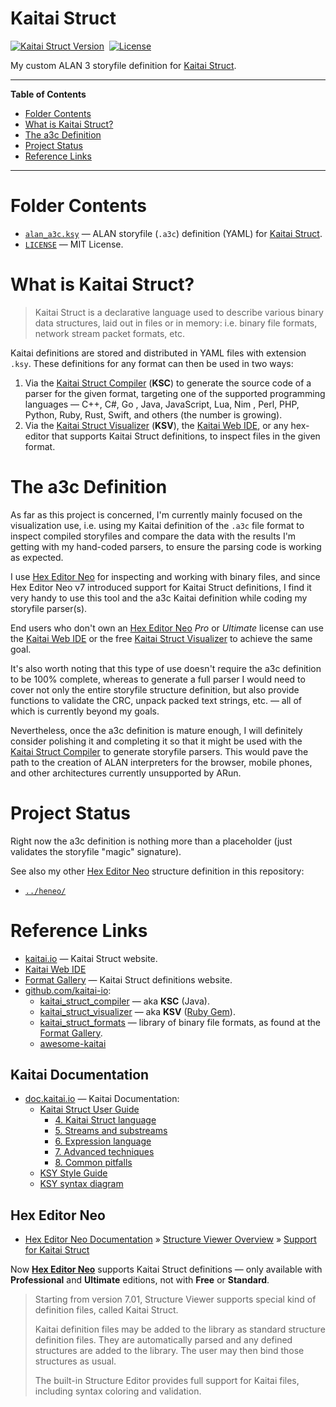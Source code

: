 # Kaitai Struct

[![Kaitai Struct Version][kaitai badge]][kaitai link]&nbsp;
[![License][license badge]][LICENSE]

My custom ALAN 3 storyfile definition for [Kaitai Struct].

-----

**Table of Contents**

<!-- MarkdownTOC autolink="true" bracket="round" autoanchor="false" lowercase="only_ascii" uri_encoding="true" levels="1,2,3" -->

- [Folder Contents](#folder-contents)
- [What is Kaitai Struct?](#what-is-kaitai-struct)
- [The a3c Definition](#the-a3c-definition)
- [Project Status](#project-status)
- [Reference Links](#reference-links)

<!-- /MarkdownTOC -->

-----

# Folder Contents

- [`alan_a3c.ksy`][alan_a3c.ksy] — ALAN storyfile (`.a3c`) definition (YAML) for [Kaitai Struct].
- [`LICENSE`][LICENSE] — MIT License.

# What is Kaitai Struct?

> Kaitai Struct is a declarative language used to describe various binary data structures, laid out in files or in memory: i.e. binary file formats, network stream packet formats, etc.

Kaitai definitions are stored and distributed in YAML files with extension `.ksy`.
These definitions for any format can then be used in two ways:

1. Via the [Kaitai Struct Compiler]  (**KSC**) to generate the source code of a parser for the given format, targeting one of the supported programming languages — C++, C#, Go , Java, JavaScript, Lua, Nim , Perl, PHP, Python, Ruby, Rust, Swift, and others (the number is growing).
2. Via the [Kaitai Struct Visualizer]  (**KSV**), the [Kaitai Web IDE], or any hex-editor that supports Kaitai Struct definitions, to inspect files in the given format.

# The a3c Definition

As far as this project is concerned, I'm currently mainly focused on the visualization use, i.e. using my Kaitai definition of the `.a3c` file format to inspect compiled storyfiles and compare the data with the results I'm getting with my hand-coded parsers, to ensure the parsing code is working as expected.

I use [Hex Editor Neo] for inspecting and working with binary files, and since Hex Editor Neo v7 introduced support for Kaitai Struct definitions, I find it very handy to use this tool and the a3c Kaitai definition while coding my storyfile parser(s).

End users who don't own an [Hex Editor Neo] _Pro_ or _Ultimate_ license can use the [Kaitai Web IDE] or the free [Kaitai Struct Visualizer] to achieve the same goal.

It's also worth noting that this type of use doesn't require the a3c definition to be 100% complete, whereas to generate a full parser I would need to cover not only the entire storyfile structure definition, but also provide functions to validate the CRC, unpack packed text strings, etc. — all of which is currently beyond my goals.

Nevertheless, once the a3c definition is mature enough, I will definitely consider polishing it and completing it so that it might be used with the [Kaitai Struct Compiler] to generate storyfile parsers.
This would pave the path to the creation of ALAN interpreters for the browser, mobile phones, and other architectures currently unsupported by ARun.

# Project Status

Right now the a3c definition is nothing more than a placeholder (just validates the storyfile "magic" signature).

See also my other [Hex Editor Neo] structure definition in this repository:

- [`../heneo/`](../heneo/)

# Reference Links

- [kaitai.io] — Kaitai Struct website.
- [Kaitai Web IDE]
- [Format Gallery] — Kaitai Struct definitions website.
- [github.com/kaitai-io]\:
    + [kaitai_struct_compiler] — aka **KSC** (Java).
    + [kaitai_struct_visualizer] — aka **KSV** ([Ruby Gem][KSV Gem]).
    + [kaitai_struct_formats] — library of binary file formats, as found at the [Format Gallery].
    + [awesome-kaitai]

<!-- MarkdownTOC:excluded -->
## Kaitai Documentation

- [doc.kaitai.io] — Kaitai Documentation:
    + [Kaitai Struct User Guide]
        * [4. Kaitai Struct language]
        * [5. Streams and substreams]
        * [6. Expression language]
        * [7. Advanced techniques]
        * [8. Common pitfalls]
    + [KSY Style Guide]
    + [KSY syntax diagram]

<!-- MarkdownTOC:excluded -->
## Hex Editor Neo

- [Hex Editor Neo Documentation] » [Structure Viewer Overview] » [Support for Kaitai Struct]

Now **[Hex Editor Neo]** supports Kaitai Struct definitions — only available with **Professional** and **Ultimate** editions, not with **Free** or **Standard**.


> Starting from version 7.01, Structure Viewer supports special kind of definition files, called Kaitai Struct.
>
> Kaitai definition files may be added to the library as standard structure definition files. They are automatically parsed and any defined structures are added to the library. The user may then bind those structures as usual.
>
> The built-in Structure Editor provides full support for Kaitai files, including syntax coloring and validation.

<!-----------------------------------------------------------------------------
                               REFERENCE LINKS
------------------------------------------------------------------------------>

[kaitai.io]: https://kaitai.io "Kaitai Struct website"
[Kaitai Struct]: https://kaitai.io "Kaitai Struct website"

[Kaitai Struct Compiler]: https://github.com/kaitai-io/kaitai_struct_compiler "Kaitai Struct Compiler (KSC) GitHub repository: Java"
[Kaitai Struct Visualizer]: https://github.com/kaitai-io/ "Kaitai Struct Visualizer (KSV) GitHub repository: Ruby"

[Format Gallery]: https://formats.kaitai.io "Explore the Kaitai Struct definitions gallery"
[Kaitai Web IDE]: https://ide.kaitai.io "Kaitai Web IDE"

<!-- Kaitai GitHub -->

[github.com/kaitai-io]: https://github.com/kaitai-io "Kaitai team profile at GitHub"
[awesome-kaitai]: https://github.com/kaitai-io/awesome-kaitai
[kaitai_struct_formats]: https://github.com/kaitai-io/kaitai_struct_formats "Kaitai Struct definitions library"
[kaitai_struct_compiler]: https://github.com/kaitai-io/kaitai_struct_compiler "Kaitai Struct Compiler (KSC) GitHub repository: Java"
[kaitai_struct_visualizer]: https://github.com/kaitai-io/ "Kaitai Struct Visualizer (KSV) GitHub repository: Ruby"
[KSV Gem]: https://rubygems.org/gems/kaitai-struct-visualizer "Kaitai Struct Visualizer (KSV) at RubyGems.org"

<!-- Kaitai Docs -->

[doc.kaitai.io]: https://doc.kaitai.io "Kaitai Struct Documentation"

[Adding support for new target language]: https://doc.kaitai.io/new_language.html
[KST: Kaitai Struct Tests]: https://doc.kaitai.io/kst.html
[Kaitai Stream API]: https://doc.kaitai.io/stream_api.html

[KSY Style Guide]: https://doc.kaitai.io/ksy_style_guide.html
[KSY syntax diagram]: https://doc.kaitai.io/ksy_diagram.html

<!-- Kaitai Struct User Guide -->

[Kaitai Struct User Guide]: https://doc.kaitai.io/user_guide.html

[4. Kaitai Struct language]: https://doc.kaitai.io/user_guide.html#_kaitai_struct_language
[5. Streams and substreams]: https://doc.kaitai.io/user_guide.html#stream
[6. Expression language]: https://doc.kaitai.io/user_guide.html#_expression_language
[7. Advanced techniques]: https://doc.kaitai.io/user_guide.html#_advanced_techniques
[8. Common pitfalls]: https://doc.kaitai.io/user_guide.html#_common_pitfalls

<!-- Hex Editor Neo -->

[Hex Editor Neo]: https://www.hhdsoftware.com/hex-editor "Hex Editor Neo product page"

[Hex Editor Neo Documentation]: https://hhdsoftwaredocs.online/hex "Hex Editor Neo Documentation"
[Structure Viewer Overview]: https://hhdsoftwaredocs.online/hex/definitive-guide/structure-viewer/overview.html "Hex Editor Neo Documentation » Definitive Guide » Structure Viewer Overview » Support for Kaitai Struct"
[Support for Kaitai Struct]: https://hhdsoftwaredocs.online/hex/definitive-guide/structure-viewer/kaitai.html "Hex Editor Neo Documentation » Definitive Guide » Structure Viewer Overview"

<!-- project files -->

[alan_a3c.ksy]: ./alan_a3c.ksy "View Kaitai Struct definition"
[LICENSE]: ./LICENSE "View MIT License"

<!-- badges -->

[kaitai badge]: https://img.shields.io/badge/Kaitai_Struct-0.9-yellow
[kaitai link]: https://kaitai.io "Kaitai Struct version (click to visit website)"
[license badge]: https://img.shields.io/badge/license-MIT-blue

<!-- EOF -->
